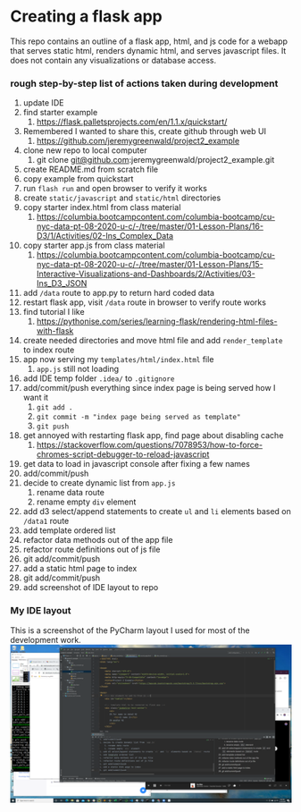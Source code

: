# Creating a flask app
This repo contains an outline of a flask app, html, and js code 
for a webapp that serves static html, renders dynamic html, and serves javascript 
files. It does not contain any visualizations or database access.

### rough step-by-step list of actions taken during development
1. update IDE
1. find starter example
    1. https://flask.palletsprojects.com/en/1.1.x/quickstart/
1. Remembered I wanted to share this, create github through web UI	
    1. https://github.com/jeremygreenwald/project2_example
1. clone new repo to local computer
    1. git clone git@github.com:jeremygreenwald/project2_example.git
1. create README.md from scratch file
1. copy example from quickstart
1. run `flash run` and open browser to verify it works
1. create `static/javascript` and `static/html` directories
1. copy starter index.html from class material
    1. https://columbia.bootcampcontent.com/columbia-bootcamp/cu-nyc-data-pt-08-2020-u-c/-/tree/master/01-Lesson-Plans/16-D3/1/Activities/02-Ins_Complex_Data
1. copy starter app.js from class material
    1. https://columbia.bootcampcontent.com/columbia-bootcamp/cu-nyc-data-pt-08-2020-u-c/-/tree/master/01-Lesson-Plans/15-Interactive-Visualizations-and-Dashboards/2/Activities/03-Ins_D3_JSON
1. add `/data` route to app.py to return hard coded data
1. restart flask app, visit `/data` route in browser to verify route works
1. find tutorial I like
    1. https://pythonise.com/series/learning-flask/rendering-html-files-with-flask
1. create needed directories and move html file and add `render_template` to index route
1. app now serving my `templates/html/index.html` file
    1. `app.js` still not loading
1. add IDE temp folder `.idea/` to `.gitignore`
1. add/commit/push everything since index page is being served how I want it
    1. `git add .`
    1. `git commit -m "index page being served as template"`
    1. `git push`
1. get annoyed with restarting flask app, find page about disabling cache
    1. https://stackoverflow.com/questions/7078953/how-to-force-chromes-script-debugger-to-reload-javascript
1. get data to load in javascript console after fixing a few names
1. add/commit/push
1. decide to create dynamic list from `app.js`
    1. rename data route
    1. rename empty `div` element
1. add d3 select/append statements to create `ul` and `li` elements based on `/data1` route
1. add template ordered list
1. refactor data methods out of the app file
1. refactor route definitions out of js file
1. git add/commit/push
1. add a static html page to index
1. git add/commit/push
1. add screenshot of IDE layout to repo
    
### My IDE layout
This is a screenshot of the PyCharm layout I used for most 
of the development work.
![My IDE layout](my_ide.png)